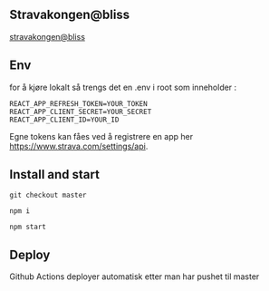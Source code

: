 ## Stravakongen@bliss

[stravakongen@bliss](https://sivertschou.github.io/stravakongen/#/)

## Env

for å kjøre lokalt så trengs det en .env i root som inneholder :

```
REACT_APP_REFRESH_TOKEN=YOUR_TOKEN
REACT_APP_CLIENT_SECRET=YOUR_SECRET
REACT_APP_CLIENT_ID=YOUR_ID
```

Egne tokens kan fåes ved å registrere en app her https://www.strava.com/settings/api.

## Install and start

`git checkout master`

`npm i`

`npm start`

## Deploy

Github Actions deployer automatisk etter man har pushet til master
